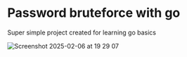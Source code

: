 # Password bruteforce with go

Super simple project created for learning go basics

![Screenshot 2025-02-06 at 19 29 07](https://github.com/user-attachments/assets/a388dcbb-37e1-4a21-9c6b-36729084a4ce)
